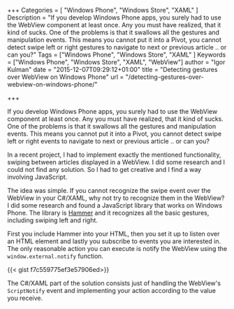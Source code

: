 +++
Categories = [ "Windows Phone", "Windows Store", "XAML" ]
Description = "If you develop Windows Phone apps, you surely had to use the WebView component at least once. Any you must have realized, that it kind of sucks. One of the problems is that it swallows all the gestures and manipulation events. This means you cannot put it into a Pivot, you cannot detect swipe left or right gestures to navigate to next or previous article .. or can you?"
Tags = ["Windows Phone", "Windows Store", "XAML" ]
Keywords = ["Windows Phone", "Windows Store", "XAML", "WebView"]
author = "Igor Kulman"
date = "2015-12-07T09:29:12+01:00"
title = "Detecting gestures over WebView on Windows Phone"
url = "/detecting-gestures-over-webview-on-windows-phone/"

+++

If you develop Windows Phone apps, you surely had to use the WebView component at least once. Any you must have realized, that it kind of sucks. One of the problems is that it swallows all the gestures and manipulation events. This means you cannot put it into a Pivot, you cannot detect swipe left or right events to navigate to next or previous article .. or can you?

In a recent project, I had to implement exactly the mentioned functionality, swiping between articles displayed in a WebView. I did some research and I could not find any solution. So I had to get creative and I find a way involving JavaScript.

<!--more-->

The idea was simple. If you cannot recognize the swipe event over the WebView in your C#/XAML, why not try to recognize them in the WebView? I did some research and found a JavaScript library that works on Windows Phone. The library is [Hammer](https://hammerjs.github.io/) and it recognizes all the basic gestures, including swiping left and right.

First you include Hammer into your HTML, then you set it up to listen over an HTML element and lastly you subscribe to events you are interested in. The only reasonable action you can execute is notify the WebView using the `window.external.notify` function.

{{< gist f7c559775ef3e57906ed>}} 

The C#/XAML part of the solution consists just of handling the WebView's `ScriptNotify` event and implementing your action according to the value you receive.